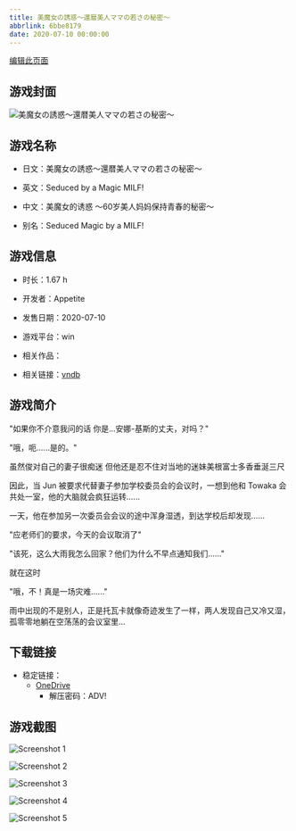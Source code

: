 ```yaml
---
title: 美魔女の誘惑～還暦美人ママの若さの秘密～
abbrlink: 6bbe8179
date: 2020-07-10 00:00:00
---
```

[编辑此页面](https://github.com/ACG-3/ADV3-source/blob/main/source/_posts/games/%E7%BE%8E%E9%AD%94%E5%A5%B3%E3%81%AE%E8%AA%98%E6%83%91%EF%BD%9E%E9%82%84%E6%9A%A6%E7%BE%8E%E4%BA%BA%E3%83%9E%E3%83%9E%E3%81%AE%E8%8B%A5%E3%81%95%E3%81%AE%E7%A7%98%E5%AF%86%EF%BD%9E.md)

## 游戏封面

![美魔女の誘惑～還暦美人ママの若さの秘密～](https://pan.timero.xyz/d/onedrive/img_lib_001/%E7%BE%8E%E9%AD%94%E5%A5%B3%E3%81%AE%E8%AA%98%E6%83%91%EF%BD%9E%E9%82%84%E6%9A%A6%E7%BE%8E%E4%BA%BA%E3%83%9E%E3%83%9E%E3%81%AE%E8%8B%A5%E3%81%95%E3%81%AE%E7%A7%98%E5%AF%86%EF%BD%9E_cover.avif)


## 游戏名称

- 日文：美魔女の誘惑～還暦美人ママの若さの秘密～
- 英文：Seduced by a Magic MILF!
- 中文：美魔女的诱惑 ～60岁美人妈妈保持青春的秘密～

- 别名：Seduced Magic by a MILF!


## 游戏信息

- 时长：1.67 h
- 开发者：Appetite
- 发售日期：2020-07-10
- 游戏平台：win
- 相关作品：

- 相关链接：[vndb](https://vndb.org/v28596)


## 游戏简介

"如果你不介意我问的话 你是...安娜-基斯的丈夫，对吗？"

"哦，呃......是的。"

虽然俊对自己的妻子很痴迷 但他还是忍不住对当地的迷妹美根富士多香垂涎三尺

因此，当 Jun 被要求代替妻子参加学校委员会的会议时，一想到他和 Towaka 会共处一室，他的大脑就会疯狂运转......

一天，他在参加另一次委员会会议的途中浑身湿透，到达学校后却发现......

"应老师们的要求，今天的会议取消了"

"该死，这么大雨我怎么回家？他们为什么不早点通知我们......"

就在这时

"哦，不！真是一场灾难......"

雨中出现的不是别人，正是托瓦卡就像奇迹发生了一样，两人发现自己又冷又湿，孤零零地躺在空荡荡的会议室里...




## 下载链接

- 稳定链接：
    - [OneDrive](https://pan.timero.xyz/onedrive/adv_lib_001/%E7%BE%8E%E9%AD%94%E5%A5%B3%E3%81%AE%E8%AA%98%E6%83%91%EF%BD%9E%E9%82%84%E6%9A%A6%E7%BE%8E%E4%BA%BA%E3%83%9E%E3%83%9E%E3%81%AE%E8%8B%A5%E3%81%95%E3%81%AE%E7%A7%98%E5%AF%86%EF%BD%9E)
        - 解压密码：ADV!



## 游戏截图


![Screenshot 1](https://pan.timero.xyz/d/onedrive/img_lib_001/%E7%BE%8E%E9%AD%94%E5%A5%B3%E3%81%AE%E8%AA%98%E6%83%91%EF%BD%9E%E9%82%84%E6%9A%A6%E7%BE%8E%E4%BA%BA%E3%83%9E%E3%83%9E%E3%81%AE%E8%8B%A5%E3%81%95%E3%81%AE%E7%A7%98%E5%AF%86%EF%BD%9E_Screenshot_1.avif)

![Screenshot 2](https://pan.timero.xyz/d/onedrive/img_lib_001/%E7%BE%8E%E9%AD%94%E5%A5%B3%E3%81%AE%E8%AA%98%E6%83%91%EF%BD%9E%E9%82%84%E6%9A%A6%E7%BE%8E%E4%BA%BA%E3%83%9E%E3%83%9E%E3%81%AE%E8%8B%A5%E3%81%95%E3%81%AE%E7%A7%98%E5%AF%86%EF%BD%9E_Screenshot_2.avif)

![Screenshot 3](https://pan.timero.xyz/d/onedrive/img_lib_001/%E7%BE%8E%E9%AD%94%E5%A5%B3%E3%81%AE%E8%AA%98%E6%83%91%EF%BD%9E%E9%82%84%E6%9A%A6%E7%BE%8E%E4%BA%BA%E3%83%9E%E3%83%9E%E3%81%AE%E8%8B%A5%E3%81%95%E3%81%AE%E7%A7%98%E5%AF%86%EF%BD%9E_Screenshot_3.avif)

![Screenshot 4](https://pan.timero.xyz/d/onedrive/img_lib_001/%E7%BE%8E%E9%AD%94%E5%A5%B3%E3%81%AE%E8%AA%98%E6%83%91%EF%BD%9E%E9%82%84%E6%9A%A6%E7%BE%8E%E4%BA%BA%E3%83%9E%E3%83%9E%E3%81%AE%E8%8B%A5%E3%81%95%E3%81%AE%E7%A7%98%E5%AF%86%EF%BD%9E_Screenshot_4.avif)

![Screenshot 5](https://pan.timero.xyz/d/onedrive/img_lib_001/%E7%BE%8E%E9%AD%94%E5%A5%B3%E3%81%AE%E8%AA%98%E6%83%91%EF%BD%9E%E9%82%84%E6%9A%A6%E7%BE%8E%E4%BA%BA%E3%83%9E%E3%83%9E%E3%81%AE%E8%8B%A5%E3%81%95%E3%81%AE%E7%A7%98%E5%AF%86%EF%BD%9E_Screenshot_5.avif)

